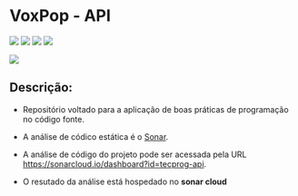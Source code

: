 # VoxPop - API

<img src="https://sonarcloud.io/api/project_badges/measure?project=tecprog-api&metric=alert_status"> <img src="https://sonarcloud.io/api/project_badges/measure?project=tecprog-api&metric=bugs"> <img src="https://sonarcloud.io/api/project_badges/measure?project=tecprog-api&metric=duplicated_lines_density"> <img src="https://sonarcloud.io/api/project_badges/measure?project=tecprog-api&metric=ncloc">

<p><img src="https://sonarcloud.io/images/project_badges/sonarcloud-orange.svg"></p>

## **Descrição:**

* Repositório voltado para a aplicação de boas práticas de programação no código fonte.

* A análise de códico estática é o [Sonar](https://www.sonarqube.org/).

* A análise de código do projeto pode ser acessada pela URL https://sonarcloud.io/dashboard?id=tecprog-api.

* O resutado da análise está hospedado no **sonar cloud**
